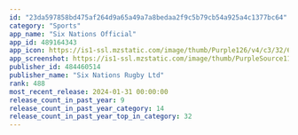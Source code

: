 ```yaml
---
id: "23da597858bd475af264d9a65a49a7a8bedaa2f9c5b79cb54a925a4c1377bc64"
category: "Sports"
app_name: "Six Nations Official"
app_id: 489164343
app_icon: https://is1-ssl.mzstatic.com/image/thumb/Purple126/v4/c3/32/60/c332603d-979f-be35-d74a-07200e42022e/AppIcon-1x_U007epad-85-220.png/1024x1024bb.png
app_screenshot: https://is1-ssl.mzstatic.com/image/thumb/PurpleSource116/v4/f7/9d/86/f79d861b-3958-0d1f-7d85-b9d2c1e62bce/3e41ed5a-7486-48b9-b15c-6198b9f3b1cf_Property_1_U003d1.png/1242x2208bb.png
publisher_id: 484460514
publisher_name: "Six Nations Rugby Ltd"
rank: 488
most_recent_release: 2024-01-31 00:00:00
release_count_in_past_year: 9
release_count_in_past_year_category: 14
release_count_in_past_year_top_in_category: 32
---
```

